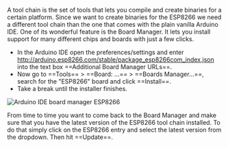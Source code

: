 A tool chain is the set of tools that lets you compile and create binaries for a certain platform. Since we want to 
create binaries for the ESP8266 we need a different tool chain than the one that comes with the plain vanilla Arduino
 IDE. One of its wonderful feature is the Board Manager. It lets you install support for many different chips and 
 boards with just a few clicks.
 
 - In the Arduino IDE open the preferences/settings and enter http://arduino.esp8266.com/stable/package_esp8266com_index.json 
 into the text box ==Additional Board Manager URLs==.
 - Now go to ==Tools== > ==Board: ...== > ==Boards Manager...==, search for the "ESP8266" board and click ==Install==.
 - Take a break until the installer finishes.

![Arduino IDE board manager ESP8266](/img/how-tos/Arduino-board-manager-ESP8266.png)

From time to time you want to come back to the Board Manager and make sure that you have the latest version of the 
ESP8266 tool chain installed. To do that simply click on the ESP8266 entry and select the latest version from the 
dropdown. Then hit ==Update==.
